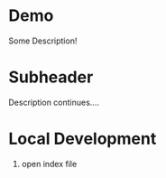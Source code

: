 # Demo

Some Description!

# Subheader

Description continues....

# Local Development

1. open index file
